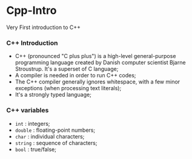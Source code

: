 # Cpp-Intro
Very First introduction to C++

### C++ Introduction
- C++ (pronounced "C plus plus") is a high-level general-purpose programming language created by Danish computer scientist Bjarne Stroustrup. It's a superset of C language;
- A compiler is needed in order to run C++ codes;
- The C++ compiler generally ignores whitespace, with a few minor exceptions (when processing text literals);
- It's a strongly typed language;

### C++ variables
- ```int``` : integers;
- ``` double ``` : floating-point numbers;
- ``` char ``` : individual characters;
- ``` string ``` : sequence of characters;
- ``` bool ``` : true/false;
